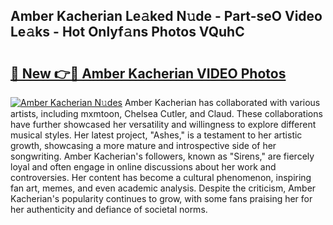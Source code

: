 ## Amber Kacherian Le𝚊ked N𝚞de - Part-seO Video Le𝚊ks - Hot Onlyf𝚊ns Photos VQuhC

# <h2><a href="http://ac20954.deff.icu/?id=Amber+Kacherian">🔗 New 👉🔴 Amber Kacherian VIDEO Photos</a></h2>

[![Amber Kacherian N𝚞des](https://i.imgur.com/rIISA9y.gif)](http://ac20954.deff.icu/?id=Amber+Kacherian)
Amber Kacherian has collaborated with various artists, including mxmtoon, Chelsea Cutler, and Claud. These collaborations have further showcased her versatility and willingness to explore different musical styles. Her latest project, "Ashes," is a testament to her artistic growth, showcasing a more mature and introspective side of her songwriting. Amber Kacherian's followers, known as "Sirens," are fiercely loyal and often engage in online discussions about her work and controversies. Her content has become a cultural phenomenon, inspiring fan art, memes, and even academic analysis. Despite the criticism, Amber Kacherian's popularity continues to grow, with some fans praising her for her authenticity and defiance of societal norms.
